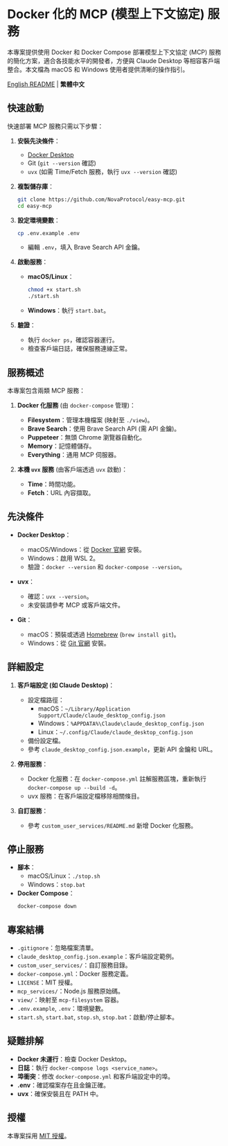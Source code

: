 # Docker 化的 MCP (模型上下文協定) 服務

本專案提供使用 Docker 和 Docker Compose 部署模型上下文協定 (MCP) 服務的簡化方案，適合各技能水平的開發者，方便與 Claude Desktop 等相容客戶端整合。本文檔為 macOS 和 Windows 使用者提供清晰的操作指引。

[English README](./README.md) | **繁體中文**

## 快速啟動

快速部署 MCP 服務只需以下步驟：

1. **安裝先決條件**：

   - [Docker Desktop](https://www.docker.com/products/docker-desktop/)
   - Git (`git --version` 確認)
   - `uvx` (如需 Time/Fetch 服務，執行 `uvx --version` 確認)

2. **複製儲存庫**：

   ```bash
   git clone https://github.com/NovaProtocol/easy-mcp.git
   cd easy-mcp
   ```

3. **設定環境變數**：

   ```bash
   cp .env.example .env
   ```

   - 編輯 `.env`，填入 Brave Search API 金鑰。

4. **啟動服務**：

   - **macOS/Linux**：
     ```bash
     chmod +x start.sh
     ./start.sh
     ```
   - **Windows**：執行 `start.bat`。

5. **驗證**：
   - 執行 `docker ps`，確認容器運行。
   - 檢查客戶端日誌，確保服務連線正常。

## 服務概述

本專案包含兩類 MCP 服務：

1. **Docker 化服務** (由 `docker-compose` 管理)：

   - **Filesystem**：管理本機檔案 (映射至 `./view`)。
   - **Brave Search**：使用 Brave Search API (需 API 金鑰)。
   - **Puppeteer**：無頭 Chrome 瀏覽器自動化。
   - **Memory**：記憶體儲存。
   - **Everything**：通用 MCP 伺服器。

2. **本機 `uvx` 服務** (由客戶端透過 `uvx` 啟動)：
   - **Time**：時間功能。
   - **Fetch**：URL 內容擷取。

## 先決條件

- **Docker Desktop**：

  - macOS/Windows：從 [Docker 官網](https://www.docker.com/products/docker-desktop/) 安裝。
  - Windows：啟用 WSL 2。
  - 驗證：`docker --version` 和 `docker-compose --version`。

- **uvx**：

  - 確認：`uvx --version`。
  - 未安裝請參考 MCP 或客戶端文件。

- **Git**：
  - macOS：預裝或透過 [Homebrew](https://brew.sh/) (`brew install git`)。
  - Windows：從 [Git 官網](https://git-scm.com/download/win) 安裝。

## 詳細設定

1. **客戶端設定 (如 Claude Desktop)**：

   - 設定檔路徑：
     - macOS：`~/Library/Application Support/Claude/claude_desktop_config.json`
     - Windows：`%APPDATA%\Claude\claude_desktop_config.json`
     - Linux：`~/.config/Claude/claude_desktop_config.json`
   - 備份設定檔。
   - 參考 `claude_desktop_config.json.example`，更新 API 金鑰和 URL。

2. **停用服務**：

   - Docker 化服務：在 `docker-compose.yml` 註解服務區塊，重新執行 `docker-compose up --build -d`。
   - uvx 服務：在客戶端設定檔移除相關條目。

3. **自訂服務**：
   - 參考 `custom_user_services/README.md` 新增 Docker 化服務。

## 停止服務

- **腳本**：
  - macOS/Linux：`./stop.sh`
  - Windows：`stop.bat`
- **Docker Compose**：
  ```bash
  docker-compose down
  ```

## 專案結構

- `.gitignore`：忽略檔案清單。
- `claude_desktop_config.json.example`：客戶端設定範例。
- `custom_user_services/`：自訂服務目錄。
- `docker-compose.yml`：Docker 服務定義。
- `LICENSE`：MIT 授權。
- `mcp_services/`：Node.js 服務原始碼。
- `view/`：映射至 `mcp-filesystem` 容器。
- `.env.example`, `.env`：環境變數。
- `start.sh`, `start.bat`, `stop.sh`, `stop.bat`：啟動/停止腳本。

## 疑難排解

- **Docker 未運行**：檢查 Docker Desktop。
- **日誌**：執行 `docker-compose logs <service_name>`。
- **埠衝突**：修改 `docker-compose.yml` 和客戶端設定中的埠。
- **.env**：確認檔案存在且金鑰正確。
- **uvx**：確保安裝且在 PATH 中。

## 授權

本專案採用 [MIT 授權](./LICENSE)。
